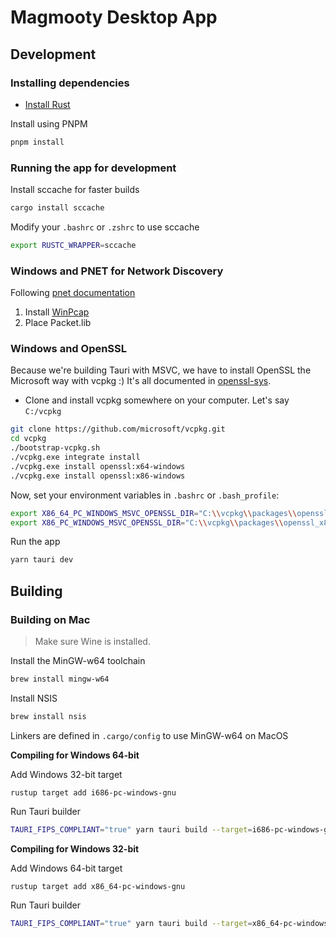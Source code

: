 # Magmooty Desktop App

## Development

### Installing dependencies

- [Install Rust](https://www.rust-lang.org/)

Install using PNPM

```sh
pnpm install
```

### Running the app for development

Install sccache for faster builds

```sh
cargo install sccache
```

Modify your `.bashrc` or `.zshrc` to use sccache

```sh
export RUSTC_WRAPPER=sccache
```

### Windows and PNET for Network Discovery

Following [pnet documentation](https://crates.io/crates/pnet_base)

1. Install [WinPcap](https://www.winpcap.org/)
2. Place Packet.lib

### Windows and OpenSSL

Because we're building Tauri with MSVC, we have to install OpenSSL the Microsoft way with vcpkg :) It's all documented in [openssl-sys](https://docs.rs/crate/openssl-sys/0.9.19).

- Clone and install vcpkg somewhere on your computer. Let's say `C:/vcpkg`

```sh
git clone https://github.com/microsoft/vcpkg.git
cd vcpkg
./bootstrap-vcpkg.sh
./vcpkg.exe integrate install
./vcpkg.exe install openssl:x64-windows
./vcpkg.exe install openssl:x86-windows
```

Now, set your environment variables in `.bashrc` or `.bash_profile`:

```sh
export X86_64_PC_WINDOWS_MSVC_OPENSSL_DIR="C:\\vcpkg\\packages\\openssl_x64-windows"
export X86_PC_WINDOWS_MSVC_OPENSSL_DIR="C:\\vcpkg\\packages\\openssl_x86-windows"
```

Run the app

```sh
yarn tauri dev
```

## Building

### Building on Mac

> Make sure Wine is installed.

Install the MinGW-w64 toolchain

```sh
brew install mingw-w64
```

Install NSIS

```sh
brew install nsis
```

Linkers are defined in `.cargo/config` to use MinGW-w64 on MacOS

**Compiling for Windows 64-bit**

Add Windows 32-bit target

```
rustup target add i686-pc-windows-gnu
```

Run Tauri builder

```sh
TAURI_FIPS_COMPLIANT="true" yarn tauri build --target=i686-pc-windows-gnu
```

**Compiling for Windows 32-bit**

Add Windows 64-bit target

```
rustup target add x86_64-pc-windows-gnu
```

Run Tauri builder

```sh
TAURI_FIPS_COMPLIANT="true" yarn tauri build --target=x86_64-pc-windows-gnu
```
